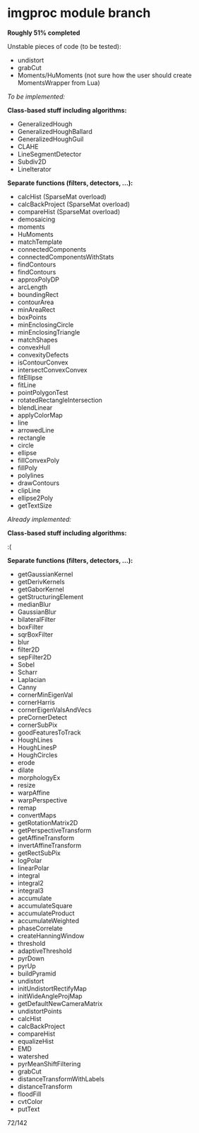 imgproc module branch
=====================

**Roughly 51% completed**

Unstable pieces of code (to be tested):

* undistort
* grabCut
* Moments/HuMoments (not sure how the user should create MomentsWrapper from Lua)

*To be implemented:*

**Class-based stuff including algorithms:**
* GeneralizedHough
* GeneralizedHoughBallard
* GeneralizedHoughGuil
* CLAHE
* LineSegmentDetector
* Subdiv2D
* LineIterator

**Separate functions (filters, detectors, ...):**
* calcHist (SparseMat overload)
* calcBackProject (SparseMat overload)
* compareHist (SparseMat overload)
* demosaicing
* moments
* HuMoments
* matchTemplate
* connectedComponents
* connectedComponentsWithStats
* findContours
* findContours
* approxPolyDP
* arcLength
* boundingRect
* contourArea
* minAreaRect
* boxPoints
* minEnclosingCircle
* minEnclosingTriangle
* matchShapes
* convexHull
* convexityDefects
* isContourConvex
* intersectConvexConvex
* fitEllipse
* fitLine
* pointPolygonTest
* rotatedRectangleIntersection
* blendLinear
* applyColorMap
* line
* arrowedLine
* rectangle
* circle
* ellipse
* fillConvexPoly
* fillPoly
* polylines
* drawContours
* clipLine
* ellipse2Poly
* getTextSize

*Already implemented:*

**Class-based stuff including algorithms:**

:(

**Separate functions (filters, detectors, ...):**
* getGaussianKernel
* getDerivKernels
* getGaborKernel
* getStructuringElement
* medianBlur
* GaussianBlur
* bilateralFilter
* boxFilter
* sqrBoxFilter
* blur
* filter2D
* sepFilter2D
* Sobel
* Scharr
* Laplacian
* Canny
* cornerMinEigenVal
* cornerHarris
* cornerEigenValsAndVecs
* preCornerDetect
* cornerSubPix
* goodFeaturesToTrack
* HoughLines
* HoughLinesP
* HoughCircles
* erode
* dilate
* morphologyEx
* resize
* warpAffine
* warpPerspective
* remap
* convertMaps
* getRotationMatrix2D
* getPerspectiveTransform
* getAffineTransform
* invertAffineTransform
* getRectSubPix
* logPolar
* linearPolar
* integral
* integral2
* integral3
* accumulate
* accumulateSquare
* accumulateProduct
* accumulateWeighted
* phaseCorrelate
* createHanningWindow
* threshold
* adaptiveThreshold
* pyrDown
* pyrUp
* buildPyramid
* undistort
* initUndistortRectifyMap
* initWideAngleProjMap
* getDefaultNewCameraMatrix
* undistortPoints
* calcHist
* calcBackProject
* compareHist
* equalizeHist
* EMD
* watershed
* pyrMeanShiftFiltering
* grabCut
* distanceTransformWithLabels
* distanceTransform
* floodFill
* cvtColor
* putText

72/142